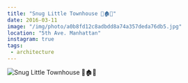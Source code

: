 ```yaml
---
title: "Snug Little Townhouse 🏢🏚🏢"
date: 2016-03-11
image: "/img/photo/a0b8fd12c8adbdd8a74a357deda76db5.jpg"
location: "5th Ave. Manhattan"
instagram: true
tags:
 - architecture
---
```


![Snug Little Townhouse 🏢🏚🏢](/img/photo/a0b8fd12c8adbdd8a74a357deda76db5.jpg)
